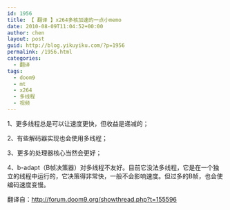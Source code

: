 ```yaml
---
id: 1956
title: 【 翻译 】x264多核加速的一点小memo
date: 2010-08-09T11:04:52+00:00
author: chen
layout: post
guid: http://blog.yikuyiku.com/?p=1956
permalink: /1956.html
categories:
  - 翻译
tags:
  - doom9
  - mt
  - x264
  - 多线程
  - 视频
---
```

1、更多线程总是可以让速度更快，但收益是递减的；

2、有些解码器实现也会使用多线程；

3、更多的处理器核心当然会更好；

4、b-adapt（B帧决策器）对多线程不友好。目前它没法多线程，它是在一个独立的线程中运行的，它决策得非常快，一般不会影响速度。但过多的B帧，也会使编码速度变慢。

翻译自：http://forum.doom9.org/showthread.php?t=155596